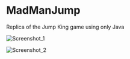 # MadManJump
Replica of the Jump King game using only Java

![Screenshot_1](https://user-images.githubusercontent.com/99810004/227736306-8c66bdfc-ad67-4a84-9c2f-c144168c8e34.png)

![Screenshot_2](https://user-images.githubusercontent.com/99810004/227736344-7f05c93a-2165-4378-aa8e-aee9b36be076.png)
